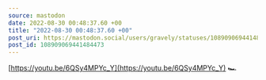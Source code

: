 ```yaml
---
source: mastodon
date: 2022-08-30 00:48:37.60 +00
title: "2022-08-30 00:48:37.60 +00"
post_uri: https://mastodon.social/users/gravely/statuses/108909069441484473
post_id: 108909069441484473
---
```

[https://youtu.be/6QSy4MPYc_Y](https://youtu.be/6QSy4MPYc_Y) 🏎


